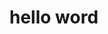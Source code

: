 <!DOCTYPE html>
<head>
  <meta charset="utf-8">
  <title>try to creat a website</title>
  </head>
  <body>
  <h1>hello word</h1>
  </body>
  </html>
